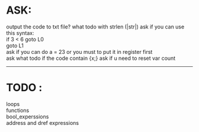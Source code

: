 # ASK:

output the code to txt file?
what todo with strlen (|str|)
ask if you can use this syntax:  
if 3 < 6 goto L0  
goto L1  
ask if you can do a = 23 or you must to put it in register first  
ask what todo if the code contain {x;}
ask if u need to reset var count

---

# TODO :

loops  
functions  
bool_experssions  
address and dref expressions
